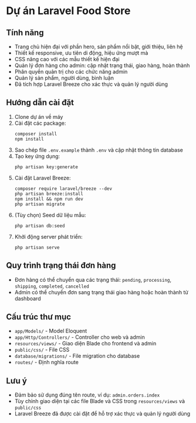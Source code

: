 # Dự án Laravel Food Store
## Tính năng

- Trang chủ hiện đại với phần hero, sản phẩm nổi bật, giới thiệu, liên hệ
- Thiết kế responsive, ưu tiên di động, hiệu ứng mượt mà
- CSS nâng cao với các mẫu thiết kế hiện đại
- Quản lý đơn hàng cho admin: cập nhật trạng thái, giao hàng, hoàn thành
- Phân quyền quản trị cho các chức năng admin
- Quản lý sản phẩm, người dùng, bình luận
- Đã tích hợp Laravel Breeze cho xác thực và quản lý người dùng

## Hướng dẫn cài đặt

1. Clone dự án về máy
2. Cài đặt các package:
   ```
   composer install
   npm install
   ```
3. Sao chép file `.env.example` thành `.env` và cập nhật thông tin database
4. Tạo key ứng dụng:
   ```
   php artisan key:generate
   ```
5. Cài đặt Laravel Breeze:
   ```
   composer require laravel/breeze --dev
   php artisan breeze:install
   npm install && npm run dev
   php artisan migrate
   ```
6. (Tùy chọn) Seed dữ liệu mẫu:
   ```
   php artisan db:seed
   ```
7. Khởi động server phát triển:
   ```
   php artisan serve
   ```

## Quy trình trạng thái đơn hàng

- Đơn hàng có thể chuyển qua các trạng thái: `pending`, `processing`, `shipping`, `completed`, `cancelled`
- Admin có thể chuyển đơn sang trạng thái giao hàng hoặc hoàn thành từ dashboard

## Cấu trúc thư mục

- `app/Models/` - Model Eloquent
- `app/Http/Controllers/` - Controller cho web và admin
- `resources/views/` - Giao diện Blade cho frontend và admin
- `public/css/` - File CSS
- `database/migrations/` - File migration cho database
- `routes/` - Định nghĩa route

## Lưu ý

- Đảm bảo sử dụng đúng tên route, ví dụ: `admin.orders.index`
- Tùy chỉnh giao diện tại các file Blade và CSS trong `resources/views` và `public/css`
- Laravel Breeze đã được cài đặt để hỗ trợ xác thực và quản lý người dùng
